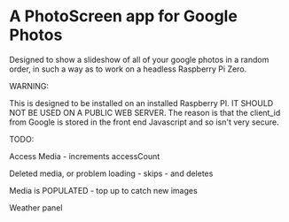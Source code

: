 # A PhotoScreen app for Google Photos

Designed to show a slideshow of all of your google photos in a random order, in such a way as to work on a headless Raspberry Pi Zero.

WARNING:

This is designed to be installed on an installed Raspberry PI. IT SHOULD NOT BE USED ON A PUBLIC WEB SERVER.
The reason is that the client_id from Google is stored in the front end Javascript and so isn't very secure.



TODO:

Access Media - increments accessCount

Deleted media, or problem loading 
    - skips
    - and deletes
    
Media is POPULATED
    - top up to catch new images

Weather panel
